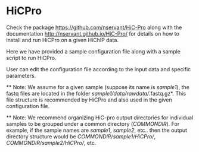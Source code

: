 HiCPro
==========

Check the package https://github.com/nservant/HiC-Pro along with the documentation http://nservant.github.io/HiC-Pro/ for details on how to install and run HiCPro on a given HiChIP data.


Here we have provided a sample configuration file along with a sample script to run HiCPro.

User can edit the configuration file according to the input data and specific parameters.

** Note: We assume for a given sample (suppose its name is *sample1*), the fastq files are located in the folder *sample1/data/rawdata/*.fastq.gz*. This file structure is recommended by HiCPro and also used in the given configuration file.

** Note: We recommend organizing HiC-pro output directories for individual samples to be grouped under a common directory (*COMMONDIR*). For example, if the sample names are *sample1*, *sample2*, etc.. then the output directory structure would be *COMMONDIR/sample1/HiCPro/*, *COMMONDIR/sample2/HiCPro/*, etc.

